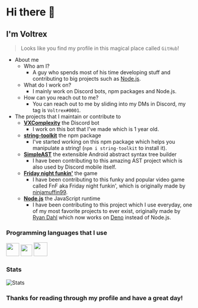 # Hi there 👋
## I'm Voltrex

> Looks like you find my profile in this magical place called `GitHub`!

- About me 
  - Who am I?
    - A guy who spends most of his time developing stuff and contributing to big projects such as [Node.js](https://github.com/nodejs/node).
  - What do I work on?
    - I mainly work on Discord bots, npm packages and Node.js.
  - How can you reach out to me?
    - You can reach out to me by sliding into my DMs in Discord, my tag is `Voltrex#0001`.
- The projects that I maintain or contribute to
  - **[VXComplexity](https://top.gg/bot/685787142160777253)** the Discord bot
    - I work on this bot that I've made which is 1 year old.
  - **[string-toolkit](https://npmjs.com/package/string-toolkit)** the npm package
    - I've started working on this npm package which helps you manipulate a string! (`npm i string-toolkit` to install it).
  - **[SimpleAST](https://github.com/discord/SimpleAST)** the extensible Android abstract syntax tree builder
    - I have been contributing to this amazing AST project which is also used by Discord mobile itself.
  - **[Friday night funkin'](https://github.com/ninjamuffin99/Funkin)** the game
    - I have been contributing to this funky and popular video game called FnF aka Friday night funkin', which is originally made by [ninjamuffin99](https://github.com/ninjamuffin99).
  - **[Node.js](https://github.com/nodejs/node)** the JavaScript runtime
    - I have been contributing to this project which I use everyday, one of my most favorite projects to ever exist, originally made by [Ryan Dahl](https://github.com/ry) which now works on [Deno](https://github.com/denoland/deno) instead of Node.js.






### Programming languages that I use
<img src="https://upload.wikimedia.org/wikipedia/commons/thumb/9/99/Unofficial_JavaScript_logo_2.svg/512px-Unofficial_JavaScript_logo_2.svg.png" width=35> <img src="https://raw.githubusercontent.com/isocpp/logos/master/cpp_logo.png" width=31> <img src="https://logosvector.net/wp-content/uploads/2013/03/java-eps-vector-logo.png" width=37>

### Stats

![Stats](https://github-readme-stats.vercel.app/api?username=VoltrexMaster&theme=algolia)
### Thanks for reading through my profile and have a great day!

